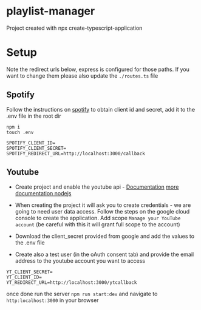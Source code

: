 # playlist-manager

Project created with npx create-typescript-application

# Setup

Note the redirect urls below, express is configured for those paths. If you want to change them please also update the `./routes.ts` file

## Spotify

Follow the instructions on [spotify](https://developer.spotify.com/documentation/web-api) to obtain client id and secret, add it to the .env file in the root dir

```
npm i
touch .env

SPOTIFY_CLIENT_ID=
SPOTIFY_CLIENT_SECRET=
SPOTIFY_REDIRECT_URL=http://localhost:3000/callback
```

## Youtube

- Create project and enable the youtube api - [Documentation](https://developers.google.com/youtube/v3/docs) [more documentation nodejs](https://developers.google.com/youtube/v3/quickstart/nodejs)

- When creating the project it will ask you to create credentials - we are going to need user data access. Follow the steps on the google cloud console to create the application. Add scope `Manage your YouTube account` (be careful with this it will grant full scope to the account)
- Download the client_secret provided from google and add the values to the .env file
- Create also a test user (in the oAuth consent tab) and provide the email address to the youtube account you want to access

```
YT_CLIENT_SECRET=
YT_CLIENT_ID=
YT_REDIRECT_URL=http://localhost:3000/ytcallback
```

once done run the server `npm run start:dev` and navigate to `http:localhost:3000` in your browser
